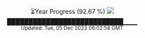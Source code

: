 <p align="center">
⏳Year Progress (92.67 %) <img src="https://file5s.ratemyserver.net/mobs/1062.gif"><br>
███████████████████████████▁▁▁ <br>
<sub>Updated: Tue, 05 Dec 2023 06:02:58 GMT</sub>
</p>

